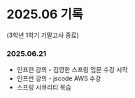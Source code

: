 # 2025.06 기록</br>

(3학년 1학기 기말고사 종료)
### 2025.06.21
* 인프런 강의 - 김영한 스프링 입문 수강 시작
* 인프런 강의 - jscode AWS 수강
* 스프링 시큐리티 복습 
